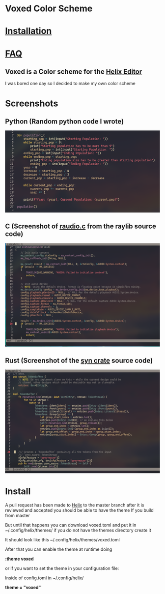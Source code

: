 
# Voxed Color Scheme

# [Installation](#install)
# [FAQ](#faq)

## Voxed is a Color scheme for the [Helix Editor](https://helix-editor.com/)

I was bored one day so I decided to make my own color scheme

# Screenshots

## Python (Random python code I wrote)
![Alt text](./python-screenshot.png?raw=true "Python Code")

## C (Screenshot of [raudio.c](https://github.com/raysan5/raylib/blob/master/src/raudio.c) from the raylib source code)
![Alt text](./c-screenshot.png?raw=true "C Code")

## Rust (Screenshot of the [syn crate](https://github.com/dtolnay/syn/blob/master/src/buffer.rs) source code) 
![Alt text](./rust-screenshot.png?raw=true "Rust Code")

# Install
A pull request has been made to [Helix](https://github.com/helix-editor/helix/pull/9164)
to the master branch after it is reviewed and accepted you should be able to have the theme If
you build from master

But until that happens you can download voxed.toml and put it in ~/.config/helix/themes/
if you do not have the themes directory create it

It should look like this 
~/.config/helix/themes/voxed.toml

After that you can enable the theme at runtime doing

**:theme voxed**

or if you want to set the theme in your configuration file:

Inside of config.toml in ~/.config/helix/

**theme = "voxed"**
